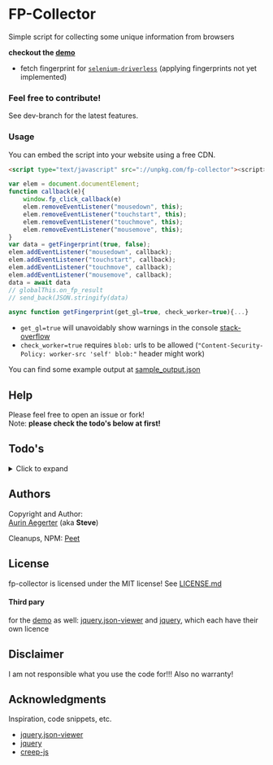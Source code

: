 # FP-Collector

Simple script for collecting some unique information from browsers

**checkout the [demo](https://fp.totallysafe.ch/)**

-   fetch fingerprint for [`selenium-driverless`](https://github.com/kaliiiiiiiiii/Selenium-Driverless) (applying fingerprints not yet implemented)

### Feel free to contribute!

See dev-branch for the latest features.

### Usage

You can embed the script into your website using a free CDN.

```html
<script type="text/javascript" src="://unpkg.com/fp-collector"><script>
```

```js
var elem = document.documentElement;
function callback(e){
    window.fp_click_callback(e)
    elem.removeEventListener("mousedown", this);
    elem.removeEventListener("touchstart", this);
    elem.removeEventListener("touchmove", this);
    elem.removeEventListener("mousemove", this);
}
var data = getFingerprint(true, false);
elem.addEventListener("mousedown", callback);
elem.addEventListener("touchstart", callback);
elem.addEventListener("touchmove", callback);
elem.addEventListener("mousemove", callback);
data = await data
// globalThis.on_fp_result
// send_back(JSON.stringify(data)
```
```javascript
async function getFingerprint(get_gl=true, check_worker=true){...}
```
-   `get_gl=true` will unavoidably show warnings in the console [stack-overflow](https://stackoverflow.com/questions/39515468/how-do-i-disable-webgl-error-mesasges-warnings-in-the-console)
-   `check_worker=true` requires `blob:` urls to be allowed (`"Content-Security-Policy: worker-src 'self' blob:"` header might work)

You can find some example output at [sample_output.json](sample_output.json)

## Help

Please feel free to open an issue or fork! \
Note: **please check the todo's below at first!**

## Todo's

<details>
<summary>Click to expand</summary>

-   no TODO's yet
</details>

## Authors

Copyright and Author: \
[Aurin Aegerter](mailto:aurinliun@gmx.ch) (aka **Steve**)

Cleanups, NPM:
[Peet](https://peet.ws)

## License

fp-collector is licensed under the MIT license!
See [LICENSE.md](LICENSE.md)

#### Third pary

for the [demo](https://fp.totallysafe.ch/) as well: [jquery.json-viewer](https://github.com/abodelot/jquery.json-viewer) and [jquery](https://github.com/jquery/jquery), which each have their own licence

## Disclaimer

I am not responsible what you use the code for!!! Also no warranty!

## Acknowledgments

Inspiration, code snippets, etc.

-   [jquery.json-viewer](https://github.com/abodelot/jquery.json-viewer)
-   [jquery](https://github.com/jquery/jquery)
-   [creep-js](https://github.com/abrahamjuliot/creepjs)
